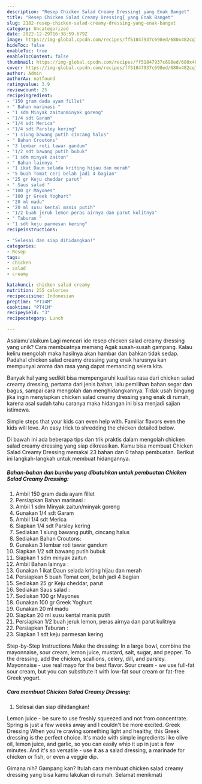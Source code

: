 ```yaml
---
description: "Resep Chicken Salad Creamy Dressing{ yang Enak Banget"
title: "Resep Chicken Salad Creamy Dressing{ yang Enak Banget"
slug: 2182-resep-chicken-salad-creamy-dressing-yang-enak-banget
category: Uncategorized
date: 2022-12-29T16:38:59.679Z
image: https://img-global.cpcdn.com/recipes/ff51847937c698ed/680x482cq70/chicken-salad-creamy-dressing-foto-resep-utama.jpg
hideToc: false
enableToc: true
enableTocContent: false
thumbnail: https://img-global.cpcdn.com/recipes/ff51847937c698ed/680x482cq70/chicken-salad-creamy-dressing-foto-resep-utama.jpg
cover: https://img-global.cpcdn.com/recipes/ff51847937c698ed/680x482cq70/chicken-salad-creamy-dressing-foto-resep-utama.jpg
author: Admin
authorAv: notfound
ratingvalue: 3.9
reviewcount: 25
recipeingredient:
- "150 gram dada ayam fillet"
- " Bahan marinasi "
- "1 sdm Minyak zaitunminyak goreng"
- "1/4 sdt Garam"
- "1/4 sdt Merica"
- "1/4 sdt Parsley kering"
- "1 siung bawang putih cincang halus"
- " Bahan Croutons"
- "3 lembar roti tawar gandum"
- "1/2 sdt bawang putih bubuk"
- "1 sdm minyak zaitun"
- " Bahan lainnya "
- "1 ikat Daun selada kriting hijau dan merah"
- "5 buah Tomat ceri belah jadi 4 bagian"
- "25 gr Keju cheddar parut"
- " Saus salad "
- "100 gr Mayones"
- "100 gr Greek Yoghurt"
- "20 ml madu"
- "20 ml susu kental manis putih"
- "1/2 buah jeruk lemon peras airnya dan parut kulitnya"
- " Taburan "
- "1 sdt keju parmesan kering"
recipeinstructions:

- "Selesai dan siap dihidangkan!"
categories:
- Resep
tags:
- chicken
- salad
- creamy

katakunci: chicken salad creamy 
nutrition: 255 calories
recipecuisine: Indonesian
preptime: "PT14M"
cooktime: "PT41M"
recipeyield: "3"
recipecategory: Lunch

---
```



Asalamu'alaikum Lagi mencari ide resep chicken salad creamy dressing yang unik? Cara membuatnya memang Agak susah-susah gampang. Kalau keliru mengolah maka hasilnya akan hambar dan bahkan tidak sedap. Padahal chicken salad creamy dressing yang enak harusnya kan mempunyai aroma dan rasa yang dapat memancing selera kita.


Banyak hal yang sedikit bisa mempengaruhi kualitas rasa dari chicken salad creamy dressing, pertama dari jenis bahan, lalu pemilihan bahan segar dan bagus, sampai cara mengolah dan menghidangkannya. Tidak usah bingung jika ingin menyiapkan chicken salad creamy dressing yang enak di rumah, karena asal sudah tahu caranya maka hidangan ini bisa menjadi sajian istimewa.

Simple steps that your kids can even help with. Familiar flavors even the kids will love. An easy trick to shredding the chicken detailed below.


Di bawah ini ada beberapa tips dan trik praktis dalam mengolah chicken salad creamy dressing yang siap dikreasikan. Kamu bisa membuat Chicken Salad Creamy Dressing memakai 23 bahan dan 0 tahap pembuatan. Berikut ini langkah-langkah untuk membuat hidangannya.

<!--inarticleads1-->

##### Bahan-bahan dan bumbu yang dibutuhkan untuk pembuatan Chicken Salad Creamy Dressing:

1. Ambil 150 gram dada ayam fillet
1. Persiapkan  Bahan marinasi :
1. Ambil 1 sdm Minyak zaitun/minyak goreng
1. Gunakan 1/4 sdt Garam
1. Ambil 1/4 sdt Merica
1. Siapkan 1/4 sdt Parsley kering
1. Sediakan 1 siung bawang putih, cincang halus
1. Sediakan  Bahan Croutons:
1. Gunakan 3 lembar roti tawar gandum
1. Siapkan 1/2 sdt bawang putih bubuk
1. Siapkan 1 sdm minyak zaitun
1. Ambil  Bahan lainnya :
1. Gunakan 1 ikat Daun selada kriting hijau dan merah
1. Persiapkan 5 buah Tomat ceri, belah jadi 4 bagian
1. Sediakan 25 gr Keju cheddar, parut
1. Sediakan  Saus salad :
1. Sediakan 100 gr Mayones
1. Gunakan 100 gr Greek Yoghurt
1. Gunakan 20 ml madu
1. Siapkan 20 ml susu kental manis putih
1. Persiapkan 1/2 buah jeruk lemon, peras airnya dan parut kulitnya
1. Persiapkan  Taburan :
1. Siapkan 1 sdt keju parmesan kering


Step-by-Step Instructions Make the dressing: In a large bowl, combine the mayonnaise, sour cream, lemon juice, mustard, salt, sugar, and pepper. To the dressing, add the chicken, scallions, celery, dill, and parsley. Mayonnaise - use real mayo for the best flavor. Sour cream - we use full-fat sour cream, but you can substitute it with low-fat sour cream or fat-free Greek yogurt. 

<!--inarticleads2-->

##### Cara membuat Chicken Salad Creamy Dressing:


1. Selesai dan siap dihidangkan!

Lemon juice - be sure to use freshly squeezed and not from concentrate. Spring is just a few weeks away and I couldn&#39;t be more excited. Greek Dressing When you&#39;re craving something light and healthy, this Greek dressing is the perfect choice. It&#39;s made with simple ingredients like olive oil, lemon juice, and garlic, so you can easily whip it up in just a few minutes. And it&#39;s so versatile - use it as a salad dressing, a marinade for chicken or fish, or even a veggie dip. 

Gimana nih? Gampang kan? Itulah cara membuat chicken salad creamy dressing yang bisa kamu lakukan di rumah. Selamat menikmati
